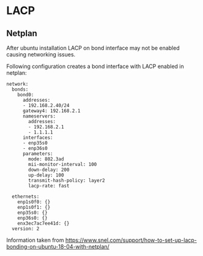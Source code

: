 # LACP

## Netplan

After ubuntu installation LACP on bond interface may not be enabled causing networking issues.

Following configuration creates a bond interface with LACP enabled in netplan:
```
network:
  bonds:
    bond0:
      addresses:
      - 192.168.2.40/24
      gateway4: 192.168.2.1
      nameservers:
        addresses:
        - 192.168.2.1
        - 1.1.1.1
      interfaces:
      - enp35s0
      - enp36s0
      parameters:
        mode: 802.3ad
        mii-monitor-interval: 100
        down-delay: 200
        up-delay: 100
        transmit-hash-policy: layer2
        lacp-rate: fast
 
  ethernets:
    enp1s0f0: {}
    enp1s0f1: {}
    enp35s0: {}
    enp36s0: {}
    enx3ec7ac7ee41d: {}
  version: 2
```

Information taken from https://www.snel.com/support/how-to-set-up-lacp-bonding-on-ubuntu-18-04-with-netplan/
